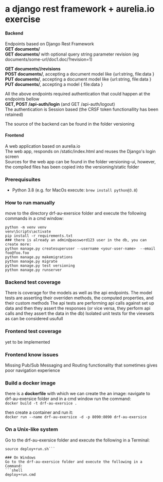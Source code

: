
# a django rest framework + aurelia.io exercise  
#### Backend
Endpoints based on Django Rest Framework   
**GET documents/**   
**GET documents/<url>** with optional query string parameter revision  (eg documents/some-url/doc1.doc/?revision=1)
	
**GET documents/<url>/revisions**  
**POST documents/**, accepting a document  model like {url:string, file:data }  
**PUT documents/**, accepting a document  model like {url:string, file:data }  
**PUT documents/<url>**, accepting a model { file:data }  
  
All the above endpoints required authentication that could happen at the endpoints bellow  
**GET, POST /api-auth/login** (and GET /api-auth/logout)   
The authentication is Session based (the CRSF token functionallity has been retained)   
  
The source of the backend can be found in the folder versioning  
  
#### Frontend  
A web application based on aurelia.io   
The web app, responds on /static/index.html and reuses the Django's login screen  
Sources for the web app can be found in the folder versioning-ui, however, the compiled files has been copied into the versioning/static folder  
  
  
### Prerequisuites  
* Python 3.8 (e.g. for MacOs execute: `brew install python@3.8`)  
  
### How to run manually
move to the directory drf-au-exersice folder and execute the following commands in a cmd window:
```
python -m venv venv 
venv\Scripts\activate 
pip install -r requirements.txt
### there is already an admin@password123 user in the db, you can create more:
python manage.py createsuperuser --username <your-user-name>  --email foo@foo.foo 
python manage.py makemigrations
python manage.py migrate
python manage.py test versioning
python manage.py runserver
```

### Backend test coverage
There is coverage for the models as well as the api endpoints. 
The model tests are asserting their overriden methods, the computed properties, and their custom methods
The api tests are performing api calls against set up data and then they assert the responses (or vice versa, they perform api calls and they assert the data in the db)
Isolated unit tests for the viewsets as can be considered usufull

### Frontend test coverage
yet to be implemented
 
### Frontend know issues
Missing Pub/Sub Messaging and Routing functionality that sometimes gives poor navigation experience  

### Build a docker image  
there is a **dockerfile** with which we can create the an image:
navigate to drf-au-exersice folder and in a cmd window run the command:  
```docker build -t drf-au-exersice .```

then create a container and run it:  
```docker run --name drf-au-exersice -d -p 8090:8090 drf-au-exersice```  
  
  
### On a Unix-like system  
Go to the drf-au-exersice folder and execute the following in a Terminal:  
  
```shell  
source deploy+run.sh```  
  
### On Windows  
Go to the drf-au-exersice folder and execute the following in a Command:  
```shell  
deploy+run.cmd  
```
